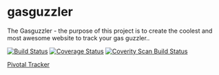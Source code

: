 # gasguzzler
The Gasguzzler - the purpose of this project is to create the coolest and most awesome website to track your gas guzzler..

[![Build Status](https://travis-ci.org/spinetrak/gasguzzler.svg?branch=master)](https://travis-ci.org/spinetrak/gasguzzler)
[![Coverage Status](https://coveralls.io/repos/spinetrak/gasguzzler/badge.svg?branch=master)](https://coveralls.io/r/spinetrak/gasguzzler?branch=master)
[![Coverity Scan Build Status](https://scan.coverity.com/projects/4364/badge.svg)](https://scan.coverity.com/projects/4364)

[Pivotal Tracker](https://www.pivotaltracker.com/n/projects/1294098)

